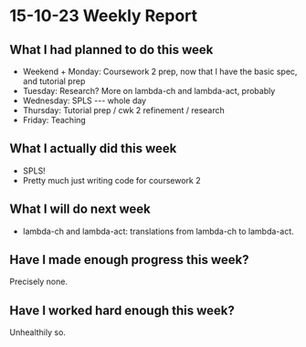 # 15-10-23 Weekly Report

## What I had planned to do this week
* Weekend + Monday: Coursework 2 prep, now that I have the basic spec,
  and tutorial prep
* Tuesday: Research? More on lambda-ch and lambda-act, probably
* Wednesday: SPLS --- whole day
* Thursday: Tutorial prep / cwk 2 refinement / research
* Friday: Teaching

## What I actually did this week
* SPLS!
* Pretty much just writing code for coursework 2

## What I will do next week
* lambda-ch and lambda-act: translations from lambda-ch to lambda-act.

## Have I made enough progress this week?
Precisely none.

## Have I worked hard enough this week?
Unhealthily so.
